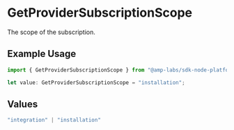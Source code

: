 # GetProviderSubscriptionScope

The scope of the subscription.

## Example Usage

```typescript
import { GetProviderSubscriptionScope } from "@amp-labs/sdk-node-platform/models/operations";

let value: GetProviderSubscriptionScope = "installation";
```

## Values

```typescript
"integration" | "installation"
```